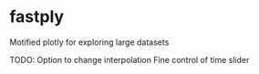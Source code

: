 fastply
===============

Motified plotly for exploring large datasets

TODO:
Option to change interpolation
Fine control of time slider 
